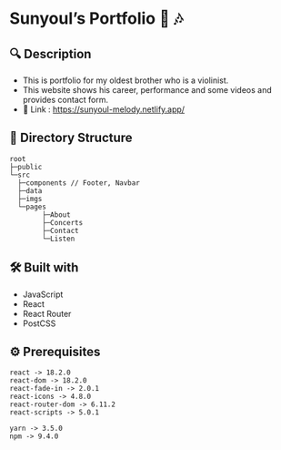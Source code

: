 # Sunyoul’s Portfolio 🎻 🎶

## 🔍 Description

- This is portfolio for my oldest brother who is a violinist.
- This website shows his career, performance and some videos and provides contact form.
- 🔗 Link : https://sunyoul-melody.netlify.app/

## 📂 Directory Structure

```
root
├─public
└─src
  ├─components // Footer, Navbar
  ├─data
  ├─imgs
  └─pages
		├─About
		├─Concerts
        ├─Contact
	    └─Listen
```

## 🛠️ Built with

- JavaScript
- React
- React Router
- PostCSS

## ⚙️ Prerequisites

```
react -> 18.2.0
react-dom -> 18.2.0
react-fade-in -> 2.0.1
react-icons -> 4.8.0
react-router-dom -> 6.11.2
react-scripts -> 5.0.1

yarn -> 3.5.0
npm -> 9.4.0
```
